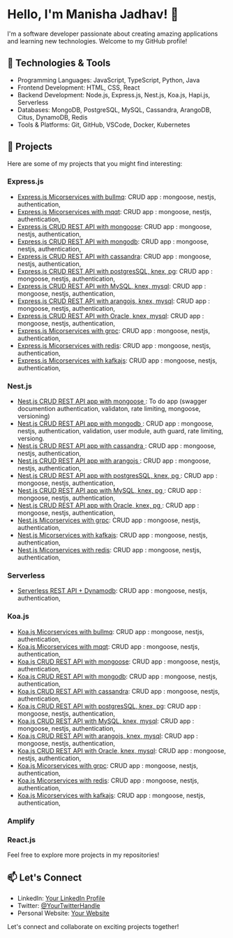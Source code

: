 # Hello, I'm Manisha Jadhav! 👋

I'm a software developer passionate about creating amazing applications and learning new technologies. Welcome to my GitHub profile!

## 🔧 Technologies & Tools

- Programming Languages: JavaScript, TypeScript, Python, Java
- Frontend Development: HTML, CSS, React
- Backend Development: Node.js, Express.js, Nest.js, Koa.js, Hapi.js, Serverless
- Databases: MongoDB, PostgreSQL, MySQL, Cassandra, ArangoDB, Citus, DynamoDB, Redis
- Tools & Platforms: Git, GitHub, VSCode, Docker, Kubernetes

## 🌱 Projects

Here are some of my projects that you might find interesting:


### Express.js

- [Express.js Micorservices with bullmq](https://github.com/msjadhav03/ts-nest-mongoose-crud.git): CRUD app : mongoose, nestjs, authentication,
- [Express.js Micorservices with mqqt](https://github.com/msjadhav03/ts-nest-mongoose-crud.git): CRUD app : mongoose, nestjs, authentication,
- [Express.js CRUD REST API with mongoose](https://github.com/msjadhav03/ts-nest-mongoose-crud.git): CRUD app : mongoose, nestjs, authentication, 
- [Express.js CRUD REST API with mongodb](https://github.com/msjadhav03/ts-nest-mongoose-crud.git): CRUD app : mongoose, nestjs, authentication, 
- [Express.js CRUD REST API with cassandra](https://github.com/msjadhav03/ts-nest-mongoose-crud.git): CRUD app : mongoose, nestjs, authentication, 
- [Express.js CRUD REST API with postgresSQL, knex, pg](https://github.com/msjadhav03/ts-nest-mongoose-crud.git): CRUD app : mongoose, nestjs, authentication, 
- [Express.js CRUD REST API with MySQL, knex, mysql](https://github.com/msjadhav03/ts-nest-mongoose-crud.git): CRUD app : mongoose, nestjs, authentication, 
- [Express.js CRUD REST API with arangojs, knex, mysql](https://github.com/msjadhav03/ts-nest-mongoose-crud.git): CRUD app : mongoose, nestjs, authentication, 
- [Express.js CRUD REST API with Oracle, knex, mysql](https://github.com/msjadhav03/ts-nest-mongoose-crud.git): CRUD app : mongoose, nestjs, authentication, 
- [Express.js Micorservices with grpc](https://github.com/msjadhav03/ts-nest-mongoose-crud.git): CRUD app : mongoose, nestjs, authentication,
- [Express.js Micorservices with redis](https://github.com/msjadhav03/ts-nest-mongoose-crud.git): CRUD app : mongoose, nestjs, authentication,
- [Express.js Micorservices with kafkajs](https://github.com/msjadhav03/ts-nest-mongoose-crud.git): CRUD app : mongoose, nestjs, authentication,


### Nest.js
- [Nest.js CRUD REST API app with mongoose ](https://github.com/msjadhav03/ts-nest-mongoose-crud.git): To do app (swagger documention authentication, validaton, rate limiting, mongoose, versioning)
- [Nest.js CRUD REST API app with mongodb ](https://github.com/msjadhav03/ts-nest-mongoose-crud.git): CRUD app : mongoose, nestjs, authentication, validation, user module, auth guard, rate limiting, versiong.
- [Nest.js CRUD REST API app with cassandra ](https://github.com/msjadhav03/ts-nest-mongoose-crud.git): CRUD app : mongoose, nestjs, authentication, 
- [Nest.js CRUD REST API app with arangojs ](https://github.com/msjadhav03/ts-nest-mongoose-crud.git): CRUD app : mongoose, nestjs, authentication, 
- [Nest.js CRUD REST API app with postgresSQL, knex, pg ](https://github.com/msjadhav03/ts-nest-mongoose-crud.git): CRUD app : mongoose, nestjs, authentication, 
- [Nest.js CRUD REST API app with MySQL, knex, pg ](https://github.com/msjadhav03/ts-nest-mongoose-crud.git): CRUD app : mongoose, nestjs, authentication, 
- [Nest.js CRUD REST API app with Oracle, knex, pg ](https://github.com/msjadhav03/ts-nest-mongoose-crud.git): CRUD app : mongoose, nestjs, authentication, 
- [Nest.js Micorservices with grpc](https://github.com/msjadhav03/ts-nest-mongoose-crud.git): CRUD app : mongoose, nestjs, authentication, 
- [Nest.js Micorservices with kafkajs](https://github.com/msjadhav03/ts-nest-mongoose-crud.git): CRUD app : mongoose, nestjs, authentication, 
- [Nest.js Micorservices with redis](https://github.com/msjadhav03/ts-nest-mongoose-crud.git): CRUD app : mongoose, nestjs, authentication, 

### Serverless
- [Serverless REST API + Dynamodb](https://github.com/msjadhav03/ts-nest-mongoose-crud.git): CRUD app : mongoose, nestjs, authentication,


### Koa.js

- [Koa.js Micorservices with bullmq](https://github.com/msjadhav03/ts-nest-mongoose-crud.git): CRUD app : mongoose, nestjs, authentication,
- [Koa.js Micorservices with mqqt](https://github.com/msjadhav03/ts-nest-mongoose-crud.git): CRUD app : mongoose, nestjs, authentication,
- [Koa.js CRUD REST API with mongoose](https://github.com/msjadhav03/ts-nest-mongoose-crud.git): CRUD app : mongoose, nestjs, authentication, 
- [Koa.js CRUD REST API with mongodb](https://github.com/msjadhav03/ts-nest-mongoose-crud.git): CRUD app : mongoose, nestjs, authentication, 
- [Koa.js CRUD REST API with cassandra](https://github.com/msjadhav03/ts-nest-mongoose-crud.git): CRUD app : mongoose, nestjs, authentication, 
- [Koa.js CRUD REST API with postgresSQL, knex, pg](https://github.com/msjadhav03/ts-nest-mongoose-crud.git): CRUD app : mongoose, nestjs, authentication, 
- [Koa.js CRUD REST API with MySQL, knex, mysql](https://github.com/msjadhav03/ts-nest-mongoose-crud.git): CRUD app : mongoose, nestjs, authentication, 
- [Koa.js CRUD REST API with arangojs, knex, mysql](https://github.com/msjadhav03/ts-nest-mongoose-crud.git): CRUD app : mongoose, nestjs, authentication, 
- [Koa.js CRUD REST API with Oracle, knex, mysql](https://github.com/msjadhav03/ts-nest-mongoose-crud.git): CRUD app : mongoose, nestjs, authentication, 
- [Koa.js Micorservices with grpc](https://github.com/msjadhav03/ts-nest-mongoose-crud.git): CRUD app : mongoose, nestjs, authentication,
- [Koa.js Micorservices with redis](https://github.com/msjadhav03/ts-nest-mongoose-crud.git): CRUD app : mongoose, nestjs, authentication,
- [Koa.js Micorservices with kafkajs](https://github.com/msjadhav03/ts-nest-mongoose-crud.git): CRUD app : mongoose, nestjs, authentication,


### Amplify

### React.js



Feel free to explore more projects in my repositories!

## 📫 Let's Connect

- LinkedIn: [Your LinkedIn Profile](link-to-linkedin)
- Twitter: [@YourTwitterHandle](link-to-twitter)
- Personal Website: [Your Website](link-to-website)

Let's connect and collaborate on exciting projects together!
